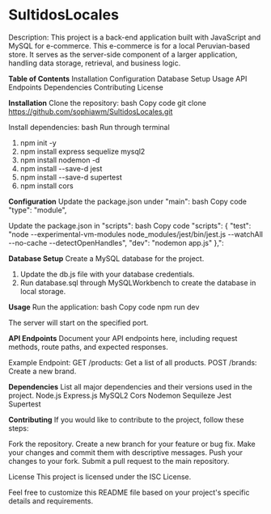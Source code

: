 # SultidosLocales
 
Description:
This project is a back-end application built with JavaScript and MySQL for e-commerce. This e-commerce is for a local Peruvian-based store. It serves as the server-side component of a larger application, handling data storage, retrieval, and business logic.

**Table of Contents**
Installation
Configuration
Database Setup
Usage
API Endpoints
Dependencies
Contributing
License


**Installation**
Clone the repository:
bash
Copy code
git clone https://github.com/sophiawm/SultidosLocales.git

Install dependencies:
bash
Run through terminal 
1. npm init -y
2. npm install express sequelize mysql2
3. npm install nodemon -d
4. npm install --save-d jest
5. npm install --save-d supertest
6. npm install cors

**Configuration**
Update the package.json under "main":
bash
Copy code
  "type": "module",

Update the package.json in "scripts":
bash
Copy code
  "scripts": {
    "test": "node --experimental-vm-modules node_modules/jest/bin/jest.js --watchAll --no-cache --detectOpenHandles",
    "dev": "nodemon app.js"
  },":

**Database Setup**
Create a MySQL database for the project.

1. Update the db.js file with your database credentials.
2. Run database.sql through MySQLWorkbench to create the database in local storage.


**Usage**
Run the application:
bash
Copy code
npm run dev

The server will start on the specified port.

**API Endpoints**
Document your API endpoints here, including request methods, route paths, and expected responses.

Example Endpoint:
GET /products: Get a list of all products.
POST /brands: Create a new brand.

**Dependencies**
List all major dependencies and their versions used in the project.
Node.js
Express.js
MySQL2
Cors
Nodemon
Sequileze
Jest
Supertest

**Contributing**
If you would like to contribute to the project, follow these steps:

Fork the repository.
Create a new branch for your feature or bug fix.
Make your changes and commit them with descriptive messages.
Push your changes to your fork.
Submit a pull request to the main repository.

License
This project is licensed under the ISC License.

Feel free to customize this README file based on your project's specific details and requirements.
